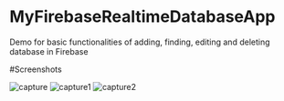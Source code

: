 # MyFirebaseRealtimeDatabaseApp
Demo for basic functionalities of adding, finding, editing and deleting database in Firebase

#Screenshots

![capture](https://user-images.githubusercontent.com/39722379/46901764-7aec3a80-cee3-11e8-8a0e-cd6b5dc71fe9.PNG)
![capture1](https://user-images.githubusercontent.com/39722379/46901765-7b84d100-cee3-11e8-854d-2cddedfc223f.PNG)
![capture2](https://user-images.githubusercontent.com/39722379/46901766-7b84d100-cee3-11e8-8650-8aee769a7417.PNG)
